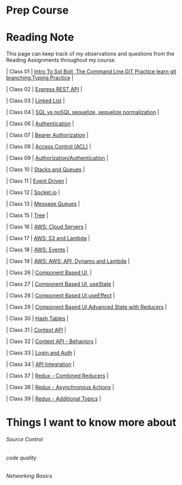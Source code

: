 # Prep Course

# Reading Note

This page can keep track of my observations and questions from the Reading Assignments throughout my course.

| Class 01 | [Intro To Sql Bolt, The Command Line,GIT Practice learn git branching,Typing Practice](./Class%2001/README.md) |

| Class 02 | [Express REST API](./Class%2002/README.md) |

| Class 03 | [Linked List](./Class%2003/README.MD) |

| Class 04 | [SQL vs noSQL sequelize, sequelize normalization](./Class%2004/README.md) |

| Class 06 | [Authentication](./Class%2006/README.md) |

| Class 07 | [Bearer Authorization](./Class%2007/README.md) |

| Class 08 | [Access Control (ACL)](./Class%2008/README.md) |

| Class 09 | [Authorization/Authentication](./Class%2009/README.md) |

| Class 10 | [Stacks and Queues](./Class%2010/README.md) |

| Class 11 | [Event Driven](./Class%2011/README.md) |

| Class 12 | [Socket.io](./Class%2012/README.md) |

| Class 13 | [Message Queues](./Class%2013/README.md) |

| Class 15 | [Tree](./Class%2015/readme.md) |

| Class 16 | [AWS: Cloud Servers](./Class%2016/readme.md) |

| Class 17 | [AWS: S3 and Lambda](./Class%2017/readme.md) |

| Class 18 | [AWS: Events](./Class%2018/readme.md) |

| Class 19 | [AWS: AWS: API, Dynamo and Lambda](./Class%2019/readme.md) |

| Class 26 | [Component Based UI,](./Class%2026/readme.md) |

| Class 27 | [Component Based UI, useState](./Class%2027/readme.md) |

| Class 28 | [Component Based UI,useEffect](./Class%2028/readme.md) |

| Class 29 | [Component Based UI,Advanced State with Reducers](./Class%2029/readme.md) |

| Class 30 | [Hash Tables](./Class%2030/readme.md) |

| Class 31 | [Context API](./Class%2031/readme.md) |

| Class 32 | [Context API - Behaviors](./Class%2032/readme.md) |

| Class 33 | [Login and Auth](./Class%2033/readme.md) |

| Class 34 | [API Integration](./Class%2034/readme.md) |

| Class 37 | [Redux - Combined Reducers](./Class%2037/readme.md) |

| Class 38 | [Redux - Asynchronous Actions](./Class%2038/readme.md) |

| Class 39 | [Redux - Additional Topics](./Class%2039/readme.md) |

# Things I want to know more about

###### Source Control

###### code quality

###### Networking Basics
